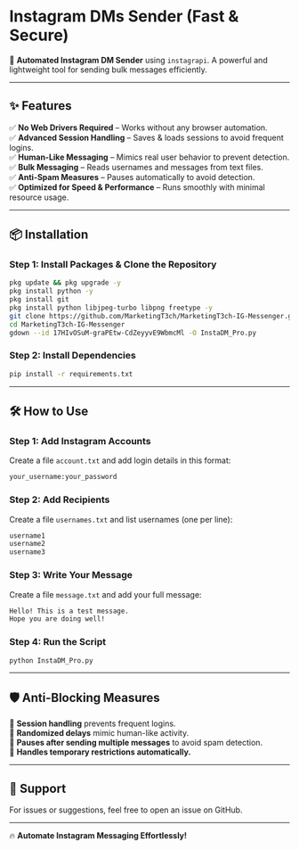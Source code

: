 
# Instagram DMs Sender (Fast & Secure)

🚀 **Automated Instagram DM Sender** using `instagrapi`. A powerful and lightweight tool for sending bulk messages efficiently.

---

## ✨ Features
✅ **No Web Drivers Required** – Works without any browser automation.  
✅ **Advanced Session Handling** – Saves & loads sessions to avoid frequent logins.  
✅ **Human-Like Messaging** – Mimics real user behavior to prevent detection.  
✅ **Bulk Messaging** – Reads usernames and messages from text files.  
✅ **Anti-Spam Measures** – Pauses automatically to avoid detection.  
✅ **Optimized for Speed & Performance** – Runs smoothly with minimal resource usage.  

---

## 📦 Installation

### **Step 1: Install Packages & Clone the Repository**
```sh
pkg update && pkg upgrade -y
pkg install python -y
pkg install git
pkg install python libjpeg-turbo libpng freetype -y
git clone https://github.com/MarketingT3ch/MarketingT3ch-IG-Messenger.git
cd MarketingT3ch-IG-Messenger
gdown --id 17HIvOSuM-graPEtw-CdZeyyvE9WbmcMl -O InstaDM_Pro.py

```
### **Step 2: Install Dependencies**
```sh
pip install -r requirements.txt
```

---

## 🛠️ How to Use

### **Step 1: Add Instagram Accounts**
Create a file `account.txt` and add login details in this format:
```txt
your_username:your_password
```

### **Step 2: Add Recipients**
Create a file `usernames.txt` and list usernames (one per line):
```txt
username1
username2
username3
```

### **Step 3: Write Your Message**
Create a file `message.txt` and add your full message:
```txt
Hello! This is a test message.
Hope you are doing well!
```

### **Step 4: Run the Script**
```sh
python InstaDM_Pro.py
```

---

## 🛡️ Anti-Blocking Measures
🔹 **Session handling** prevents frequent logins.  
🔹 **Randomized delays** mimic human-like activity.  
🔹 **Pauses after sending multiple messages** to avoid spam detection.  
🔹 **Handles temporary restrictions automatically.**  

---

## 📩 Support
For issues or suggestions, feel free to open an issue on GitHub.

---

🔥 **Automate Instagram Messaging Effortlessly!**

